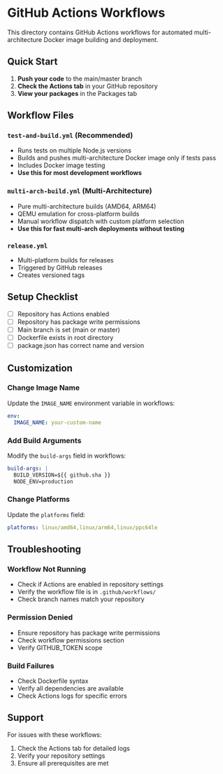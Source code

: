 # GitHub Actions Workflows

This directory contains GitHub Actions workflows for automated multi-architecture Docker image building and deployment.

## Quick Start

1. **Push your code** to the main/master branch
2. **Check the Actions tab** in your GitHub repository
3. **View your packages** in the Packages tab

## Workflow Files

### `test-and-build.yml` (Recommended)
- Runs tests on multiple Node.js versions
- Builds and pushes multi-architecture Docker image only if tests pass
- Includes Docker image testing
- **Use this for most development workflows**

### `multi-arch-build.yml` (Multi-Architecture)
- Pure multi-architecture builds (AMD64, ARM64)
- QEMU emulation for cross-platform builds
- Manual workflow dispatch with custom platform selection
- **Use this for fast multi-arch deployments without testing**



### `release.yml`
- Multi-platform builds for releases
- Triggered by GitHub releases
- Creates versioned tags

## Setup Checklist

- [ ] Repository has Actions enabled
- [ ] Repository has package write permissions
- [ ] Main branch is set (main or master)
- [ ] Dockerfile exists in root directory
- [ ] package.json has correct name and version

## Customization

### Change Image Name
Update the `IMAGE_NAME` environment variable in workflows:
```yaml
env:
  IMAGE_NAME: your-custom-name
```

### Add Build Arguments
Modify the `build-args` field in workflows:
```yaml
build-args: |
  BUILD_VERSION=${{ github.sha }}
  NODE_ENV=production
```

### Change Platforms
Update the `platforms` field:
```yaml
platforms: linux/amd64,linux/arm64,linux/ppc64le
```

## Troubleshooting

### Workflow Not Running
- Check if Actions are enabled in repository settings
- Verify the workflow file is in `.github/workflows/`
- Check branch names match your repository

### Permission Denied
- Ensure repository has package write permissions
- Check workflow permissions section
- Verify GITHUB_TOKEN scope

### Build Failures
- Check Dockerfile syntax
- Verify all dependencies are available
- Check Actions logs for specific errors

## Support

For issues with these workflows:
1. Check the Actions tab for detailed logs
2. Verify your repository settings
3. Ensure all prerequisites are met
